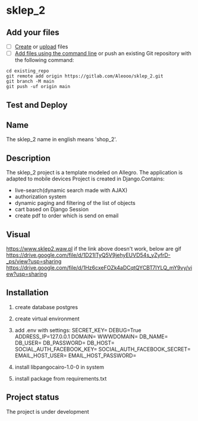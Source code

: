 # sklep_2



## Add your files

- [ ] [Create](https://gitlab.com/-/experiment/new_project_readme_content:05e951127536f7e298cbf31dec4e3058?https://docs.gitlab.com/ee/user/project/repository/web_editor.html#create-a-file) or [upload](https://gitlab.com/-/experiment/new_project_readme_content:05e951127536f7e298cbf31dec4e3058?https://docs.gitlab.com/ee/user/project/repository/web_editor.html#upload-a-file) files
- [ ] [Add files using the command line](https://gitlab.com/-/experiment/new_project_readme_content:05e951127536f7e298cbf31dec4e3058?https://docs.gitlab.com/ee/gitlab-basics/add-file.html#add-a-file-using-the-command-line) or push an existing Git repository with the following command:

```
cd existing_repo
git remote add origin https://gitlab.com/Aleooo/sklep_2.git
git branch -M main
git push -uf origin main
```


## Test and Deploy




## Name
The sklep_2 name in english means 'shop_2'. 

## Description
The sklep_2 project is a template modeled on Allegro. The application is adapted to mobile devices Project is created in Django.Contains:
- live-search(dynamic search made with AJAX)
- authorization system
- dynamic paging and filtering of the list of objects
- cart based on Django Session
- create pdf to order which is send on email



## Visual
https://www.sklep2.waw.pl
if the link above doesn't work, below are gif 
https://drive.google.com/file/d/1D21ITyQ5V9jehyEUVD54s_yZyfrD-_ps/view?usp=sharing
https://drive.google.com/file/d/1Hz6cxeFOZk4aDCqtQYCBT7IYLQ_mY9vy/view?usp=sharing

## Installation
1. create database postgres
2. create virtual environment
3. add .env with settings:
    SECRET_KEY=
    DEBUG=True
    ADDRESS_IP=127.0.0.1
    DOMAIN=
    WWWDOMAIN=
    DB_NAME=
    DB_USER=
    DB_PASSWORD=
    DB_HOST=
    SOCIAL_AUTH_FACEBOOK_KEY=
    SOCIAL_AUTH_FACEBOOK_SECRET=
    EMAIL_HOST_USER=
    EMAIL_HOST_PASSWORD=

4. install libpangocairo-1.0-0 in system
5. install package from requirements.txt

## Project status
The project is under development

